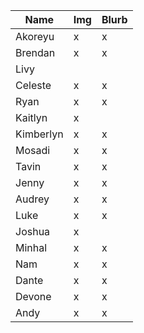 | Name      | Img | Blurb |
|-----------|-----|-------|
| Akoreyu   |  x  |  x    |
| Brendan   |  x  |  x    |
| Livy      |     |       |
| Celeste   |  x  |  x    |
| Ryan      |  x  |  x    |
| Kaitlyn   |  x  |       |
| Kimberlyn |  x  |  x    |
| Mosadi    |  x  |  x    |
| Tavin     |  x  |  x    |
| Jenny     |  x  |  x    |
| Audrey    |  x  |  x    |
| Luke      |  x  |  x    |
| Joshua    |  x  |       |
| Minhal    |  x  |  x    |
| Nam       |  x  |  x    |
| Dante     |  x  |  x    |
| Devone    |  x  |  x    |
| Andy      |  x  |  x    |